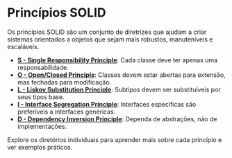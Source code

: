 # Princípios SOLID

Os princípios SOLID são um conjunto de diretrizes que ajudam a criar sistemas orientados a objetos que sejam mais
robustos, manuteníveis e escaláveis.

- **[S - Single Responsibility Principle](srp/README.md)**: Cada classe deve ter apenas uma responsabilidade.
- **[O - Open/Closed Principle](ocp/README.md)**: Classes devem estar abertas para extensão, mas fechadas para
  modificação.
- **[L - Liskov Substitution Principle](lsp/README.md)**: Subtipos devem ser substituíveis por seus tipos base.
- **[I - Interface Segregation Principle](isp/README.md)**: Interfaces específicas são preferíveis a interfaces
  genéricas.
- **[D - Dependency Inversion Principle](dip/README.md)**: Dependa de abstrações, não de implementações.

Explore os diretórios individuais para aprender mais sobre cada princípio e ver exemplos práticos.
